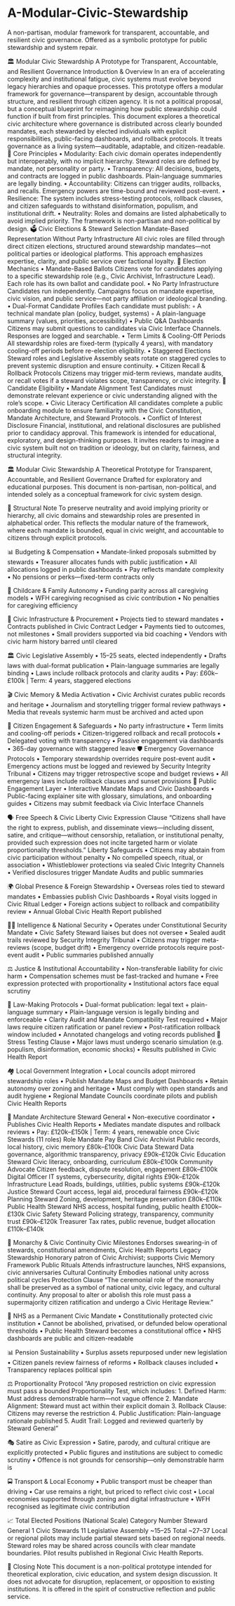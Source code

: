 # A-Modular-Civic-Stewardship
A non-partisan, modular framework for transparent, accountable, and resilient civic governance. Offered as a symbolic prototype for public stewardship and system repair.


🏛️ Modular Civic Stewardship
A Prototype for Transparent, Accountable, and Resilient Governance
Introduction & Overview
In an era of accelerating complexity and institutional fatigue, civic systems must evolve beyond legacy hierarchies and opaque processes. This prototype offers a modular framework for governance—transparent by design, accountable through structure, and resilient through citizen agency. It is not a political proposal, but a conceptual blueprint for reimagining how public stewardship could function if built from first principles.
This document explores a theoretical civic architecture where governance is distributed across clearly bounded mandates, each stewarded by elected individuals with explicit responsibilities, public-facing dashboards, and rollback protocols. It treats governance as a living system—auditable, adaptable, and citizen-readable.
🧩 Core Principles
    • Modularity: Each civic domain operates independently but interoperably, with no implicit hierarchy. Steward roles are defined by mandate, not personality or party. 
    • Transparency: All decisions, budgets, and contracts are logged in public dashboards. Plain-language summaries are legally binding. 
    • Accountability: Citizens can trigger audits, rollbacks, and recalls. Emergency powers are time-bound and reviewed post-event. 
    • Resilience: The system includes stress-testing protocols, rollback clauses, and citizen safeguards to withstand disinformation, populism, and institutional drift. 
    • Neutrality: Roles and domains are listed alphabetically to avoid implied priority. The framework is non-partisan and non-political by design. 
🗳️ Civic Elections & Steward Selection
Mandate-Based Representation Without Party Infrastructure
All civic roles are filled through direct citizen elections, structured around stewardship mandates—not political parties or ideological platforms. This approach emphasizes expertise, clarity, and public service over factional loyalty.
🔧 Election Mechanics
    • Mandate-Based Ballots
Citizens vote for candidates applying to a specific stewardship role (e.g., Civic Archivist, Infrastructure Lead). Each role has its own ballot and candidate pool. 
    • No Party Infrastructure
Candidates run independently. Campaigns focus on mandate expertise, civic vision, and public service—not party affiliation or ideological branding. 
    • Dual-Format Candidate Profiles
Each candidate must publish: 
        ◦ A technical mandate plan (policy, budget, systems) 
        ◦ A plain-language summary (values, priorities, accessibility) 
    • Public Q&A Dashboards
Citizens may submit questions to candidates via Civic Interface Channels. Responses are logged and searchable. 
    • Term Limits & Cooling-Off Periods
All stewardship roles are fixed-term (typically 4 years), with mandatory cooling-off periods before re-election eligibility. 
    • Staggered Elections
Steward roles and Legislative Assembly seats rotate on staggered cycles to prevent systemic disruption and ensure continuity. 
    • Citizen Recall & Rollback Protocols
Citizens may trigger mid-term reviews, mandate audits, or recall votes if a steward violates scope, transparency, or civic integrity. 
🧭 Candidate Eligibility
    • Mandate Alignment Test
Candidates must demonstrate relevant experience or civic understanding aligned with the role’s scope. 
    • Civic Literacy Certification
All candidates complete a public onboarding module to ensure familiarity with the Civic Constitution, Mandate Architecture, and Steward Protocols. 
    • Conflict of Interest Disclosure
Financial, institutional, and relational disclosures are published prior to candidacy approval. 
This framework is intended for educational, exploratory, and design-thinking purposes. It invites readers to imagine a civic system built not on tradition or ideology, but on clarity, fairness, and structural integrity.












🏛️ Modular Civic Stewardship
A Theoretical Prototype for Transparent, Accountable, and Resilient Governance
Drafted for exploratory and educational purposes. This document is non-partisan, non-political, and intended solely as a conceptual framework for civic system design.

📐 Structural Note
To preserve neutrality and avoid implying priority or hierarchy, all civic domains and stewardship roles are presented in alphabetical order. This reflects the modular nature of the framework, where each mandate is bounded, equal in civic weight, and accountable to citizens through explicit protocols.

📊 Budgeting & Compensation
    • Mandate-linked proposals submitted by stewards
    • Treasurer allocates funds with public justification
    • All allocations logged in public dashboards
    • Pay reflects mandate complexity
    • No pensions or perks—fixed-term contracts only

🧒 Childcare & Family Autonomy
    • Funding parity across all caregiving models
    • WFH caregiving recognised as civic contribution
    • No penalties for caregiving efficiency

🧱 Civic Infrastructure & Procurement
    • Projects tied to steward mandates
    • Contracts published in Civic Contract Ledger
    • Payments tied to outcomes, not milestones
    • Small providers supported via bid coaching
    • Vendors with civic harm history barred until cleared

🏛️ Civic Legislative Assembly
    • 15–25 seats, elected independently
    • Drafts laws with dual-format publication
    • Plain-language summaries are legally binding
    • Laws include rollback protocols and clarity audits
    • Pay: £60k–£100k | Term: 4 years, staggered elections

🎬 Civic Memory & Media Activation
    • Civic Archivist curates public records and heritage
    • Journalism and storytelling trigger formal review pathways
    • Media that reveals systemic harm must be archived and acted upon

🧠 Citizen Engagement & Safeguards
    • No party infrastructure
    • Term limits and cooling-off periods
    • Citizen-triggered rollback and recall protocols
    • Delegated voting with transparency
    • Passive engagement via dashboards
    • 365-day governance with staggered leave
🛡️ Emergency Governance Protocols
    • Temporary stewardship overrides require post-event audit
    • Emergency actions must be logged and reviewed by Security Integrity Tribunal
    • Citizens may trigger retrospective scope and budget reviews
    • All emergency laws include rollback clauses and sunset provisions
🧭 Public Engagement Layer
    • Interactive Mandate Maps and Civic Dashboards
    • Public-facing explainer site with glossary, simulations, and onboarding guides
    • Citizens may submit feedback via Civic Interface Channels

🗣️ Free Speech & Civic Liberty
Civic Expression Clause
“Citizens shall have the right to express, publish, and disseminate views—including dissent, satire, and critique—without censorship, retaliation, or institutional penalty, provided such expression does not incite targeted harm or violate proportionality thresholds.”
Liberty Safeguards
    • Citizens may abstain from civic participation without penalty
    • No compelled speech, ritual, or association
    • Whistleblower protections via sealed Civic Integrity Channels
    • Verified disclosures trigger Mandate Audits and public summaries

🌍 Global Presence & Foreign Stewardship
    • Overseas roles tied to steward mandates
    • Embassies publish Civic Dashboards
    • Royal visits logged in Civic Ritual Ledger
    • Foreign actions subject to rollback and compatibility review
    • Annual Global Civic Health Report published

🕵️‍♂️   Intelligence & National Security
    • Operates under Constitutional Security Mandate
    • Civic Safety Steward liaises but does not oversee
    • Sealed audit trails reviewed by Security Integrity Tribunal
    • Citizens may trigger meta-reviews (scope, budget drift)
    • Emergency override protocols require post-event audit
    • Public summaries published annually

⚖️ Justice & Institutional Accountability
    • Non-transferable liability for civic harm
    • Compensation schemes must be fast-tracked and humane
    • Free expression protected with proportionality
    • Institutional actors face equal scrutiny

📜 Law-Making Protocols
    • Dual-format publication: legal text + plain-language summary
    • Plain-language version is legally binding and enforceable
    • Clarity Audit and Mandate Compatibility Test required
    • Major laws require citizen ratification or panel review
    • Post-ratification rollback window included
    • Annotated changelogs and voting records published
🔬 Stress Testing Clause
    • Major laws must undergo scenario simulation (e.g. populism, disinformation, economic shocks)
    • Results published in Civic Health Report

🏘️ Local Government Integration
    • Local councils adopt mirrored stewardship roles
    • Publish Mandate Maps and Budget Dashboards
    • Retain autonomy over zoning and heritage
    • Must comply with open standards and audit hygiene
    • Regional Mandate Councils coordinate pilots and publish Civic Health Reports

🧭 Mandate Architecture
Steward General
    • Non-executive coordinator
    • Publishes Civic Health Reports
    • Mediates mandate disputes and rollback reviews
    • Pay: £120k–£150k | Term: 4 years, renewable once
Civic Stewards (11 roles)
Role	Mandate	Pay Band
Civic Archivist	Public records, local history, civic memory	£80k–£100k
Civic Data Steward	Data governance, algorithmic transparency, privacy	£90k–£120k
Civic Education Steward	Civic literacy, onboarding, curriculum	£80k–£100k
Community Advocate	Citizen feedback, dispute resolution, engagement	£80k–£100k
Digital Officer	IT systems, cybersecurity, digital rights	£90k–£120k
Infrastructure Lead	Roads, buildings, utilities, public systems	£90k–£120k
Justice Steward	Court access, legal aid, procedural fairness	£90k–£120k
Planning Steward	Zoning, development, heritage preservation	£80k–£110k
Public Health Steward	NHS access, hospital funding, public health	£100k–£130k
Civic Safety Steward	Policing strategy, transparency, community trust	£90k–£120k
Treasurer	Tax rates, public revenue, budget allocation	£110k–£140k

👑 Monarchy & Civic Continuity
Civic Milestones	Endorses swearing-in of stewards, constitutional amendments, Civic Health Reports
Legacy Stewardship	Honorary patron of Civic Archivist; supports Civic Memory Framework
Public Rituals	Attends infrastructure launches, NHS expansions, civic anniversaries
Cultural Continuity	Embodies national unity across political cycles
Protection Clause
“The ceremonial role of the monarchy shall be preserved as a symbol of national unity, civic legacy, and cultural continuity. Any proposal to alter or abolish this role must pass a supermajority citizen ratification and undergo a Civic Heritage Review.”

🏥 NHS as a Permanent Civic Mandate
    • Constitutionally protected civic institution
    • Cannot be abolished, privatised, or defunded below operational thresholds
    • Public Health Steward becomes a constitutional office
    • NHS dashboards are public and citizen-readable

📊 Pension Sustainability
    • Surplus assets repurposed under new legislation
    • Citizen panels review fairness of reforms
    • Rollback clauses included
    • Transparency replaces political spin

⚖️ Proportionality Protocol
“Any proposed restriction on civic expression must pass a bounded Proportionality Test, which includes:
    1. Defined Harm: Must address demonstrable harm—not vague offence
    2. Mandate Alignment: Steward must act within their explicit domain
    3. Rollback Clause: Citizens may reverse the restriction
    4. Public Justification: Plain-language rationale published
    5. Audit Trail: Logged and reviewed quarterly by Steward General”

🎭 Satire as Civic Expression
    • Satire, parody, and cultural critique are explicitly protected
    • Public figures and institutions are subject to comedic scrutiny
    • Offence is not grounds for censorship—only demonstrable harm is

🚍 Transport & Local Economy
    • Public transport must be cheaper than driving
    • Car use remains a right, but priced to reflect civic cost
    • Local economies supported through zoning and digital infrastructure
    • WFH recognised as legitimate civic contribution

📈 Total Elected Positions (National Scale)
Category	Number
Steward General	1
Civic Stewards	11
Legislative Assembly	~15–25
Total	~27–37
Local or regional pilots may include partial steward sets based on regional needs. Steward roles may be shared across councils with clear mandate boundaries. Pilot results published in Regional Civic Health Reports.

🧾 Closing Note
This document is a non-political prototype intended for theoretical exploration, civic education, and system design discussion. It does not advocate for disruption, replacement, or opposition to existing institutions. It is offered in the spirit of constructive reflection and public service.

